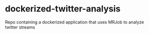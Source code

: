 # dockerized-twitter-analysis
Repo containing a dockerized application that uses MRJob to analyze twitter streams 
